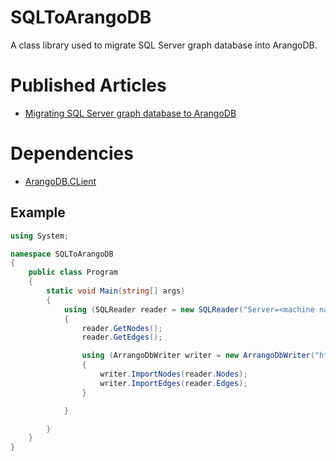 # SQLToArangoDB
A class library used to migrate SQL Server graph database into ArangoDB.

# Published Articles

- [Migrating SQL Server graph database to ArangoDB](https://www.sqlshack.com/migrating-sql-server-graph-databases-to-arangodb/)

# Dependencies

- [ArangoDB.CLient](https://www.nuget.org/packages/ArangoDB.Client/)

## Example
```csharp
using System;

namespace SQLToArangoDB
{
    public class Program
    {
        static void Main(string[] args)
        {
            using (SQLReader reader = new SQLReader("Server=<machine name>\\<instance>;Database=<database name>;Trusted_Connection=yes;"))
            {
                reader.GetNodes();
                reader.GetEdges();

                using (ArrangoDbWriter writer = new ArrangoDbWriter("http://localhost:8529", "<database name>", "<user>", "<password>"))
                {
                    writer.ImportNodes(reader.Nodes);
                    writer.ImportEdges(reader.Edges);
                }

            }

        }
    }
}

```
